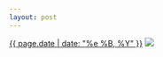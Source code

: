 ```yaml
---
layout: post
---
```


<p>
  <time><a href="/489">{{ page.date | date: "%e %B, %Y" }}</a></time>
  <a href="/489"><img src="{{ site.assets_url }}/489-483.jpg" srcset="{{ site.assets_url }}/489-966.jpg 966w, {{ site.assets_url }}/489-724.jpg 724w, {{ site.assets_url }}/489-483.jpg 483w, {{ site.assets_url }}/489-242.jpg 242w" sizes="(min-width: 700px) 50vw, calc(100vw - 2rem)" /></a>
</p>
